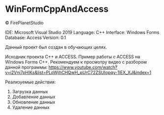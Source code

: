 # WinFormCppAndAccess

© FirePlanetStudio

IDE: Microsoft Visual Studio 2019
Language: C++
Interface: Windows Forms
Database: Access
Version: 0.1

Данный проект был создан в обучающих целях.

Исходник проекта C++ и ACCESS. Пример работы с ACCESS на Windows Forms C++.
Рекомендуем к просмотру видео с разбором данной программы: https://www.youtube.com/watch?v=i2Vni7pHlKs&list=PLpWjhCHQwH_pUrC72ZSUIopqy-1lEX_XJ&index=1

Реализуемые действия:
1. Загрузка данных
2. Добавление данных
3. Обновление данных
4. Удаление данных
